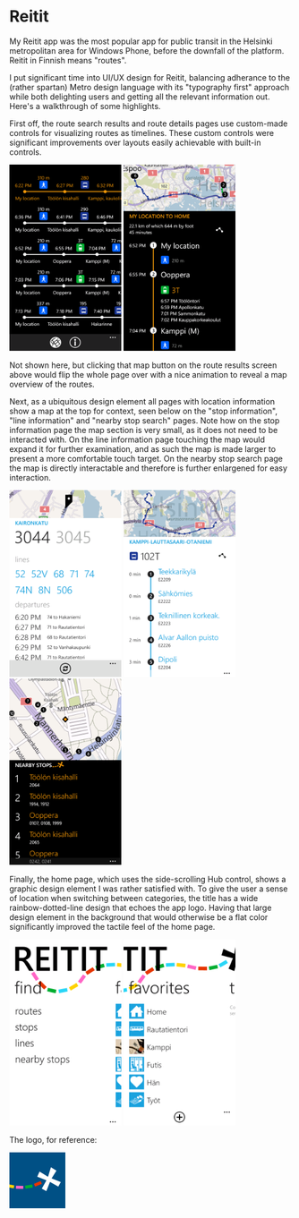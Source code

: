 # Reitit

My Reitit app was the most popular app for public transit in the Helsinki metropolitan area for Windows Phone, before the downfall of the platform. Reitit in Finnish means "routes". 

I put significant time into UI/UX design for Reitit, balancing adherance to the (rather spartan) Metro design language with its "typography first" approach while both delighting users and getting all the relevant information out. Here's a walkthrough of some highlights.

First off, the route search results and route details pages use custom-made controls for visualizing routes as timelines. These custom controls were significant improvements over layouts easily achievable with built-in controls.

<img src="Images/shot6.png" alt="" width="200"/> <img src="Images/shot7.png" alt="" width="200"/>

Not shown here, but clicking that map button on the route results screen above would flip the whole page over with a nice animation to reveal a map overview of the routes.

Next, as a ubiquitous design element all pages with location information show a map at the top for context, seen below on the "stop information", "line information" and "nearby stop search" pages. Note how on the stop information page the map section is very small, as it does not need to be interacted with. On the line information page touching the map would expand it for further examination, and as such the map is made larger to present a more comfortable touch target. On the nearby stop search page the map is directly interactable and therefore is further enlargened for easy interaction.

<img src="Images/shot3.png" alt="" width="200"/> <img src="Images/shot4.png" alt="" width="200"/> <img src="Images/shot5.png" alt="" width="200"/> 


Finally, the home page, which uses the side-scrolling Hub control, shows a graphic design element I was rather satisfied with. To give the user a sense of location when switching between categories, the title has a wide rainbow-dotted-line design that echoes the app logo. Having that large design element in the background that would otherwise be a flat color significantly improved the tactile feel of the home page.

<img src="Images/shot1.png" alt="Main page screenshot 1" width="200"/> <img src="Images/shot2.png" alt="Main page screenshot 2" width="200"/>

The logo, for reference:

<img src="Images/LargePCIcon.png" alt="Logo" width="100"/>
